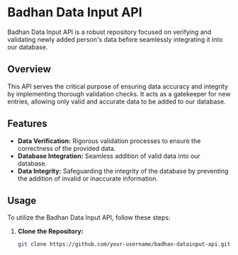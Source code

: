 # Badhan Data Input API

Badhan Data Input API is a robust repository focused on verifying and validating newly added person's data before seamlessly integrating it into our database.

## Overview

This API serves the critical purpose of ensuring data accuracy and integrity by implementing thorough validation checks. It acts as a gatekeeper for new entries, allowing only valid and accurate data to be added to our database.

## Features

- **Data Verification:** Rigorous validation processes to ensure the correctness of the provided data.
- **Database Integration:** Seamless addition of valid data into our database.
- **Data Integrity:** Safeguarding the integrity of the database by preventing the addition of invalid or inaccurate information.

## Usage

To utilize the Badhan Data Input API, follow these steps:

1. **Clone the Repository:**
   ```bash
   git clone https://github.com/your-username/badhan-datainput-api.git


